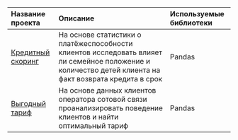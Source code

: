 | Название проекта | Описание | Используемые библиотеки|
| :-------------------- | :--------------------- |:---------------------------|
| [Кредитный скоринг](https://github.com/Svetlanka1989/Projects/tree/I/оценка) | На основе статистики о платёжеспособности клиентов исследовать влияет ли семейное положение и количество детей клиента на факт возврата кредита в срок|  Pandas |
| [Выгодный тариф](https://github.com/Svetlanka1989/analiz-povedeniya/blob/main/analiz-povedeniya-klientov-po-tarifam.ipynb) | На основе данных клиентов оператора сотовой связи проанализировать поведение клиентов и найти оптимальный тариф| Pandas |
